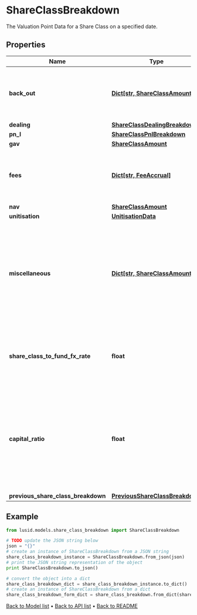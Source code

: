 # ShareClassBreakdown

The Valuation Point Data for a Share Class on a specified date.

## Properties
Name | Type | Description | Notes
------------ | ------------- | ------------- | -------------
**back_out** | [**Dict[str, ShareClassAmount]**](ShareClassAmount.md) | Bucket of detail for the Valuation Point where data points have been &#39;backed out&#39;. | 
**dealing** | [**ShareClassDealingBreakdown**](ShareClassDealingBreakdown.md) |  | 
**pn_l** | [**ShareClassPnlBreakdown**](ShareClassPnlBreakdown.md) |  | 
**gav** | [**ShareClassAmount**](ShareClassAmount.md) |  | 
**fees** | [**Dict[str, FeeAccrual]**](FeeAccrual.md) | Bucket of detail for any &#39;Fees&#39; that have been charged in the selected period. | 
**nav** | [**ShareClassAmount**](ShareClassAmount.md) |  | 
**unitisation** | [**UnitisationData**](UnitisationData.md) |  | [optional] 
**miscellaneous** | [**Dict[str, ShareClassAmount]**](ShareClassAmount.md) | Not used directly by the LUSID engines but serves as a holding area for any custom derived data points that may be useful in, for example, fee calculations). | [optional] 
**share_class_to_fund_fx_rate** | **float** | The fx rate from the Share Class currency to the fund currency at this valuation point. | 
**capital_ratio** | **float** | The proportion of the fund&#39;s adjusted beginning equity (ie: the sum of the previous NAV and the net dealing) that is invested in the share class. | 
**previous_share_class_breakdown** | [**PreviousShareClassBreakdown**](PreviousShareClassBreakdown.md) |  | 

## Example

```python
from lusid.models.share_class_breakdown import ShareClassBreakdown

# TODO update the JSON string below
json = "{}"
# create an instance of ShareClassBreakdown from a JSON string
share_class_breakdown_instance = ShareClassBreakdown.from_json(json)
# print the JSON string representation of the object
print ShareClassBreakdown.to_json()

# convert the object into a dict
share_class_breakdown_dict = share_class_breakdown_instance.to_dict()
# create an instance of ShareClassBreakdown from a dict
share_class_breakdown_form_dict = share_class_breakdown.from_dict(share_class_breakdown_dict)
```
[Back to Model list](../README.md#documentation-for-models) &#8226; [Back to API list](../README.md#documentation-for-api-endpoints) &#8226; [Back to README](../README.md)


